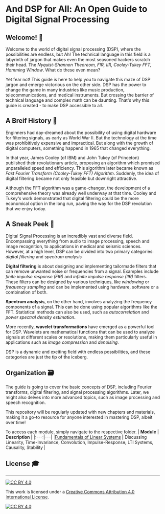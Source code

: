 # And DSP for All: An Open Guide to Digital Signal Processing

## Welcome! 🤗
Welcome to the world of digital signal processing (DSP), where the possibilities are endless, but Ah! The technical language in this field is a labyrinth of jargon that makes even the most seasoned hackers scratch their head. The _Nyquist-Shannon Theoreom, FIR, IIR, Cooley-Tukey  FFT, Hamming Window_. What do these even mean? 

Yet fear not! This guide is here to help you to navigate this maze of DSP jargon and emerge victorious on the other side. DSP has the power to change the game in many industries like music production, telecommunications, and medical instruments. But crossing the barrier of technical language and complex math can be daunting. That's why this guide is created - to make DSP accessible to all.

## A Breif History 🏺
Enginners had day-dreamed about the possibility of using digital hardware for filtering signals, as early as World War II. But the technology at the time was prohibitively expensive and impractical. But along with the growth of digital computers, something happend in 1965 that changed everything. 

In that year, James Cooley (of IBM) and John Tukey (of Princeton) published their revolutionary article, proposing an algorithm which promised unparalleled speed and efficiency. This algorithm  later became known as _Fast Fourier Transform (Cooley-Tukey FFT) Algorithm_. Suddenly, the idea of digital filtering became not only feasible but downright attractive. 

Although the FFT algorithm was a game-changer, the development of a comprehensive theory was already well underway at that time. Cooley and Tukey's work demonstrated that digital filtering could be the more economical option in the long run, paving the way for the DSP revolution that we enjoy today. 

## A Sneak Peek 👀
Digital Signal Processing is an incredibly vast and diverse field. Encompassing everything from audio to image processing, speech and image recognition, to applications in medical and seismic sciences. However, at a high level, DSP can be divided into two primary categories: _digital filtering_ and _spectrum analysis_

__Digital filtering__ is about designing and implementing tailormade filters that can remove unwanted noise or frequencies from a signal. Examples include _finite impulse response (FIR)_ and _infinite impulse response (IIR)_ filters. These filters can be designed by various techniques, like _windowing_ or _frequency sampling_ and can be implemented using hardware, software or a combination of both.

__Spectrum analysis__, on the other hand, involves analyzing the frequency components of a signal. This can be done using popular algorithms like the FFT. Statistical methods can also be used, such as _autocorrelation_ and _power spectral density estimation_.

More recently, __wavelet transformations__ have emerged as a powerful tool for DSP. Wavelets are mathematical functions that can be used to analyze signals at different scales or resolutions, making them particularly useful in applications such as _image compression_ and _denoising_.

DSP is a dynamic and exciting field with endless possibilities, and these categories are just the tip of the iceberg.

## Organization 🗃️
The guide is going to cover the basic concepts of DSP, including Fourier transforms, digital filtering, and signal processing algorithms. Later, we might also delves into more advanced topics, such as image processing and speech recognition. 

This repository will be regularly updated with new chapters and materials, making it a go-to resource for anyone interested in mastering DSP, albeit over time! 

To access each module, simply navigate to the respective folder.
| **Module** | **Description** |
|:---:|---|
|[Fundamentals of Linear Systems](Fundamentals_of_Linear_Systems/readme.md) | Discussing Linearity, Time-Invariance, Convolution, Impulse-Response, LTI Systems, Causality, Stability |

## License 🎓

---
[![CC BY 4.0][cc-by-shield]][cc-by]

This work is licensed under a
[Creative Commons Attribution 4.0 International License][cc-by].

[![CC BY 4.0][cc-by-image]][cc-by]

[cc-by]: http://creativecommons.org/licenses/by/4.0/
[cc-by-image]: https://i.creativecommons.org/l/by/4.0/88x31.png
[cc-by-shield]: https://img.shields.io/badge/License-CC%20BY%204.0-lightgrey.svg 